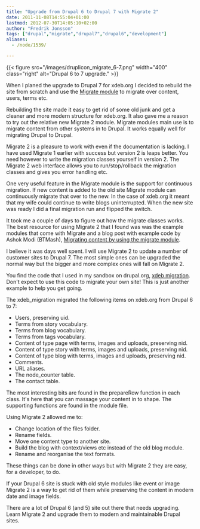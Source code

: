 ```yaml
---
title: "Upgrade from Drupal 6 to Drupal 7 with Migrate 2"
date: 2011-11-08T14:55:04+01:00
lastmod: 2012-07-30T14:05:10+02:00
author: "Fredrik Jonsson"
tags: ["drupal","migrate","drupal7","drupal6","development"]
aliases:
  - /node/1539/

---
```


{{< figure src="/images/druplicon_migrate_6-7.png" width="400" class="right" alt="Drupal 6 to 7 upgrade." >}}

When I planed the upgrade to Drupal 7 for xdeb.org I decided to rebuild the site from scratch and use the [Migrate module](http://drupal.org/project/migrate) to migrate over content, users, terms etc.

Rebuilding the site made it easy to get rid of some old junk and get a cleaner and more modern structure for xdeb.org. It also gave me a reason to try out the relative new Migrate 2 module. Migrate modules main use is to migrate content from other systems in to Drupal. It works equally well for migrating Drupal to Drupal.

Migrate 2 is a pleasure to work with even if the documentation is lacking. I have used Migrate 1 earlier with success but version 2 is leaps better. You need however to write the migration classes yourself in version 2. The Migrate 2 web interface allows you to run/stop/rollback the migration classes and gives you error handling etc.

One very useful feature in the Migrate module is the support for continuous migration. If new content is added to the old site Migrate module can continuously migrate that over to the new. In the case of xdeb.org it meant that my wife could continue to write blogs uninterrupted. When the new site was ready I did a final migration run and flipped the switch.

It took me a couple of days to figure out how the migrate classes works. The best resource for using Migrate 2 that I found was was the example modules that come with Migrate and a blog post with example code by Ashok Modi (BTMash), [Migrating content by using the migrate module](http://btmash.com/article/2011-02-25/migrating-content-using-migrate-module).

I believe it was days well spent. I will use Migrate 2 to update a number of customer sites to Drupal 7. The most simple ones can be upgraded the normal way but the bigger and more complex ones will fall on Migrate 2.

You find the code that I used in my sandbox on drupal.org, [xdeb migration](http://drupal.org/sandbox/frjo/1332996). Don't expect to use this code to migrate your own site! This is just another example to help you get going.

The xdeb_migration migrated the following items on xdeb.org from Drupal 6 to 7:

* Users, preserving uid.
* Terms from story vocabulary.
* Terms from blog vocabulary.
* Terms from tags vocabulary.
* Content of type page with terms, images and uploads, preserving nid.
* Content of type story with terms, images and uploads, preserving nid.
* Content of type blog with terms, images and uploads, preserving nid.
* Comments.
* URL aliases.
* The node_counter table.
* The contact table.

The most interesting bits are found in the prepareRow function in each class. It's here that you can massage your content in to shape. The supporting functions are found in the module file.

Using Migrate 2 allowed me to:

* Change location of the files folder.
* Rename fields.
* Move one content type to another site.
* Build the blog with context/views etc instead of the old blog module.
* Rename and reorganise the text formats.

These things can be done in other ways but with Migrate 2 they are easy, for a developer, to do.

If your Drupal 6 site is stuck with old style modules like event or image Migrate 2 is a way to get rid of them while preserving the content in modern date and image fields.

There are a lot of Drupal 6 (and 5) site out there that needs upgrading. Learn Migrate 2 and upgrade them to modern and maintainable Drupal sites.

